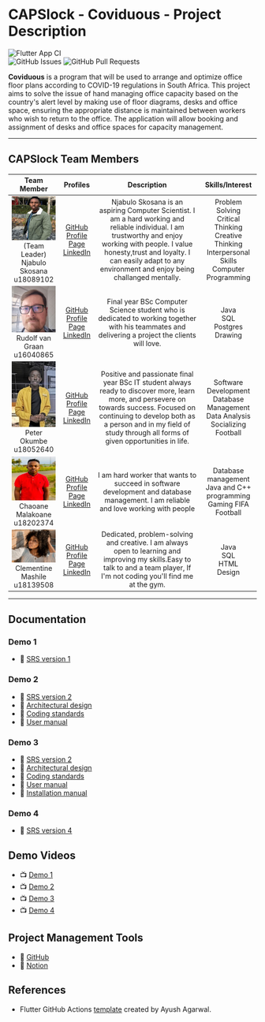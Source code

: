 # CAPSlock - Coviduous - Project Description

![Flutter App CI](https://github.com/COS301-SE-2021/Coviduous/actions/workflows/flutter.yml/badge.svg)
<br/>
![GitHub Issues](https://img.shields.io/github/issues/COS301-SE-2021/Coviduous)
![GitHub Pull Requests](https://img.shields.io/github/issues-pr/COS301-SE-2021/Coviduous)

**Coviduous** is a program that will be used to arrange and optimize office floor plans according to COVID-19 regulations in South Africa. This project aims to solve the issue of hand managing office capacity based on the country's alert level by making use of floor diagrams, desks and office space, ensuring the appropriate distance is maintained between workers who wish to return to the office. The application will allow booking and assignment of desks and office spaces for capacity management.

---

## CAPSlock Team Members

| **Team Member** | **Profiles** | **Description** | **Skills/Interest**
| :-----: | :-----: | :-----: | :-----: |
| ![Njabulo Skosana](https://github.com/COS301-SE-2021/Coviduous/blob/master/team_photos/Njabulo_photo.png) <br/> (Team Leader) <br/> Njabulo Skosana <br/> u18089102 | [GitHub](https://github.com/njabuloskosana) <br/> [Profile Page](https://njabuloskosana.github.io/) <br/> [LinkedIn](https://www.linkedin.com/in/njabulo-skosana-594108210/) <br/> | Njabulo Skosana is an aspiring Computer Scientist. I am a hard working and reliable individual. I am trustworthy and enjoy working with people. I value honesty,trust and loyalty. I can easily adapt to any environment and enjoy being challanged mentally. | Problem Solving<br/>Critical Thinking<br/>Creative Thinking<br/>Interpersonal Skills<br/>Computer Programming |
| ![Rudolf van Graan](https://github.com/COS301-SE-2021/Coviduous/blob/master/team_photos/Rudolf_photo.jpg) <br/> Rudolf van Graan <br/> u16040865 | [GitHub](https://github.com/u16040865) <br/> [Profile Page](https://u16040865.github.io/) <br/> [LinkedIn](https://www.linkedin.com/in/rudolf-van-graan-48a7471a9/) <br/> | Final year BSc Computer Science student who is dedicated to working together with his teammates and delivering a project the clients will love. | Java<br/>SQL<br/>Postgres<br/>Drawing |
| ![Peter Okumbe](https://github.com/COS301-SE-2021/Coviduous/blob/master/team_photos/peter_photo.jpg) <br/> Peter Okumbe <br/> u18052640 | [GitHub](https://github.com/peterokumbe17) <br/> [Profile Page](https://peterokumbe17.github.io/) <br/> [LinkedIn](https://www.linkedin.com/in/peter-okumbe-65a887203/) <br/> | Positive and passionate final year BSc IT student always ready to discover more, learn more, and persevere on towards success. Focused on continuing to develop both as a person and in my field of study through all forms of given opportunities in life. | Software Development<br/>Database Management<br/>Data Analysis<br/>Socializing</br>Football |
| ![Chaoane Malakoane](https://github.com/COS301-SE-2021/Coviduous/blob/master/team_photos/chaks.jpg) <br/> Chaoane Malakoane <br/> u18202374 | [GitHub](https://github.com/u18202374-Chaks) <br/> [Profile Page](https://u18202374-Chaks.github.io/) <br/> [LinkedIn](https://www.linkedin.com/in/chaoane-malakoane-06ab8620b/) <br/>|I am hard worker that wants to succeed in software development and database management. I am reliable and love working with people| Database management<br/> Java and C++ programming<br/>Gaming FIFA</br>Football |
| ![Clementine Mashile](https://github.com/COS301-SE-2021/Coviduous/blob/master/team_photos/Clementine_photo.jpg "Clementine Mashile") <br/> Clementine Mashile <br/> u18139508 |  [GitHub](https://github.com/Clementine-Mashile) <br/> [Profile Page](https://Clementine-Mashile.github.io/) <br/> [LinkedIn](https://www.linkedin.com/in/clementime-mashile-b61013210/) <br/> | Dedicated, problem-solving and creative. I am always open to learning and improving my skills.Easy to talk to and a team player, If I'm not coding you'll find me at the gym.| Java<br/>SQL<br/>HTML<br/>Design |

---

## Documentation

### Demo 1

- :open_book: [SRS version 1](<https://github.com/COS301-SE-2021/Coviduous/blob/master/documentation/SRS/Coviduous SRS Demo 1.pdf>)

### Demo 2

- :open_book: [SRS version 2](<https://github.com/COS301-SE-2021/Coviduous/blob/master/documentation/SRS/Coviduous SRS Demo 2.pdf>)
- :open_book: [Architectural design](<https://github.com/COS301-SE-2021/Coviduous/blob/master/documentation/Architectural requirements/Coviduous Architectural Requirements Demo 2.pdf>)
- :open_book: [Coding standards](<https://github.com/COS301-SE-2021/Coviduous/blob/master/documentation/Coding standards/Coviduous Coding Standards Demo 2.pdf>)
- :open_book: [User manual](<https://github.com/COS301-SE-2021/Coviduous/blob/master/documentation/User manual/Coviduous User Manual Demo 2.pdf>)

### Demo 3

- :open_book: [SRS version 2](<https://github.com/COS301-SE-2021/Coviduous/blob/master/documentation/SRS/Coviduous SRS Demo 2.pdf>)
- :open_book: [Architectural design](<https://github.com/COS301-SE-2021/Coviduous/blob/master/documentation/Architectural requirements/Coviduous Architectural Requirements Demo 2.pdf>)
- :open_book: [Coding standards](<https://github.com/COS301-SE-2021/Coviduous/blob/master/documentation/Coding standards/Coviduous Coding Standards Demo 2.pdf>)
- :open_book: [User manual](<https://github.com/COS301-SE-2021/Coviduous/blob/master/documentation/User manual/Coviduous User Manual Demo 2.pdf>)
- :open_book: [Installation manual](<https://github.com/COS301-SE-2021/Coviduous/blob/master/documentation/Installation manual/Coviduous Installation Manual Demo 2.pdf>)

### Demo 4

- :open_book: [SRS version 4](https://)

## Demo Videos

- :tv: [Demo 1](https://drive.google.com/file/d/1-HOCL1wZZynbaPYpgCzQ1dZxWsur90yV/view?usp=sharing)
- :tv: [Demo 2](https://drive.google.com/file/d/11yZ_MvnepDA6nE7AoT_r6qu6L0K51FlA/view?usp=sharing)
- :tv: [Demo 3](https://)
- :tv: [Demo 4](https://)

## Project Management Tools

- :open_book: [GitHub](https://github.com/COS301-SE-2021/Coviduous/projects)
- :open_book: [Notion](https://www.notion.so/COS301-CAPSTONE-PROJECT-d8479771dc5841e592fb4a3685e19a1a)

## References

- Flutter GitHub Actions [template](https://medium.com/mobile-development-group/github-actions-for-flutter-cf02923d7b5d) created by Ayush Agarwal.
